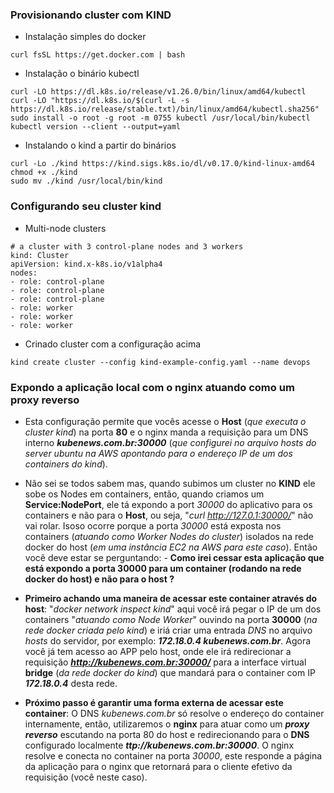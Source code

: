 ### Provisionando cluster com KIND
* Instalação simples do docker
```
curl fsSL https://get.docker.com | bash
```
* Instalação o binário kubectl
```
curl -LO https://dl.k8s.io/release/v1.26.0/bin/linux/amd64/kubectl
curl -LO "https://dl.k8s.io/$(curl -L -s https://dl.k8s.io/release/stable.txt)/bin/linux/amd64/kubectl.sha256"
sudo install -o root -g root -m 0755 kubectl /usr/local/bin/kubectl
kubectl version --client --output=yaml    
```
* Instalando o kind a partir do binários
```
curl -Lo ./kind https://kind.sigs.k8s.io/dl/v0.17.0/kind-linux-amd64
chmod +x ./kind
sudo mv ./kind /usr/local/bin/kind
```
### Configurando seu cluster kind
* Multi-node clusters
```
# a cluster with 3 control-plane nodes and 3 workers
kind: Cluster
apiVersion: kind.x-k8s.io/v1alpha4
nodes:
- role: control-plane
- role: control-plane
- role: control-plane
- role: worker
- role: worker
- role: worker
```
* Crinado cluster com a configuração acima
```
kind create cluster --config kind-example-config.yaml --name devops
```
### Expondo a aplicação local com o nginx atuando como um proxy reverso
* Esta configuração permite que vocês acesse o **Host** (*que executa o cluster kind*) na porta **80** e o nginx manda a requisição para um DNS interno **_kubenews.com.br:30000_** (*que configurei no arquivo hosts do server ubuntu na AWS apontando para o endereço IP de um dos containers do kind*).

* Não sei se todos sabem mas, quando subimos um cluster no **KIND** ele sobe os Nodes em containers, então, quando criamos um **Service:NodePort**, ele tá expondo a port *30000* do aplicativo para os containers e não para o **Host**, ou seja, "_curl http://127.0.1:30000/_" não vai rolar. Isoso ocorre porque a porta *30000* está exposta nos containers (*atuando como Worker Nodes do cluster*) isolados na rede docker do host (*em uma  instância EC2 na AWS para este caso*). Então você deve estar se perguntando: - **Como irei cessar esta aplicação que está expondo a porta 30000 para um container (rodando na rede docker do host) e não para o host ?**

* __Primeiro achando uma maneira de acessar este container através do host__:
"_docker network inspect kind_" aqui você irá pegar o IP de um dos containers "*atuando como Node Worker*" ouvindo na porta **30000** (*na rede docker criada pelo kind*) e iriá criar uma entrada _DNS_ no arquivo _hosts_ do servidor, por exemplo: **_172.18.0.4 kubenews.com.br_**. Agora você já tem acesso ao APP pelo host, onde ele irá redirecionar a requisição **_http://kubenews.com.br:30000/_** para a interface virtual **bridge** (*da rede docker do kind*) que mandará para o container com IP **_172.18.0.4_** desta rede. 
 
* __Próximo passo é garantir uma forma externa de acessar este container__:
O DNS _kubenews.com.br_ só resolve o endereço do container internamente, então, utilizaremos o **nginx** para atuar como um **_proxy reverso_** escutando na porta 80 do host e redirecionando para o **DNS** configurado localmente **_ttp://kubenews.com.br:30000_**. O nginx resolve e conecta no container na porta *30000*, este responde a página da aplicação para o nginx que retornará para o cliente efetivo da requisição (você neste caso).
